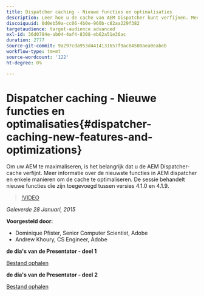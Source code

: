 ```yaml
---
title: Dispatcher caching - Nieuwe functies en optimalisaties
description: Leer hoe u de cache van AEM Dispatcher kunt verfijnen. Meer informatie over de nieuwste functies in AEM dispatcher en enkele manieren om de cache te optimaliseren. De sessie behandelt nieuwe functies die zijn toegevoegd tussen versies 4.1.0 en 4.1.9.
discoiquuid: 0d0eb59a-cc06-4b0e-960b-c82aa229f382
targetaudience: target-audience advanced
exl-id: 36d0784e-ab04-4af4-8308-eb62a51e36ac
duration: 2777
source-git-commit: 9a297cda953d4414131657f9ac84580aea0eabeb
workflow-type: tm+mt
source-wordcount: '122'
ht-degree: 0%

---
```


# Dispatcher caching - Nieuwe functies en optimalisaties{#dispatcher-caching-new-features-and-optimizations}

Om uw AEM te maximaliseren, is het belangrijk dat u de AEM Dispatcher-cache verfijnt. Meer informatie over de nieuwste functies in AEM dispatcher en enkele manieren om de cache te optimaliseren. De sessie behandelt nieuwe functies die zijn toegevoegd tussen versies 4.1.0 en 4.1.9.

>[!VIDEO](https://video.tv.adobe.com/v/19378/?quality=9)

*Geleverde 28 Januari, 2015*

**Voorgesteld door:**

* Dominique Pfister, Senior Computer Scientist, Adobe
* Andrew Khoury, CS Engineer, Adobe

**de dia&#39;s van de Presentator - deel 1**

[Bestand ophalen](assets/aemgems-dispatcher-caching-part1-jan-28-2015.pdf)

**de dia&#39;s van de Presentator - deel 2**

[Bestand ophalen](assets/aemgems-dispatcher-caching-part2-jan-28-2015.pdf)
<!--
[Get back to the Overview](https://helpx.adobe.com/experience-manager/kt/eseminars/gems/aem-index.html)
-->
